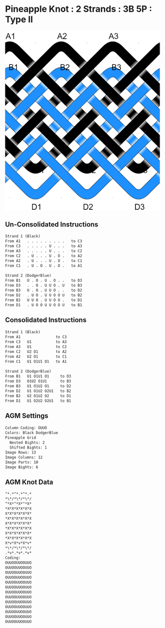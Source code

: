 # Pineapple Knot : 2 Strands : 3B 5P : Type II 

![](../assets/images/pk-cookbook/pk_2-strand_3b-5p_type-ii.png)


## Un-Consolidated Instructions

```
Strand 1 (Black)
From A1   . . . . . . . . .   to C3
From C3   . . . . . U . . .   to A3
From A3   . . . . . U . . .   to C2
From C2   . U . . . U . O .   to A2
From A2   . U . . . U . O .   to C1
From C1   . U . O . U . O .   to A1

Strand 2 (DodgerBlue)
From B1   U . O . U . O . .   to D3
From D3   . . O . U U O . U   to B3
From B3   U . O . U U O . .   to D2
From D2   . U O . U U O O U   to B2
From B2   U U O . U U O O .   to D1
From D1   . U O O U U O O U   to B1
```

## Consolidated Instructions

```
Strand 1 (Black)
From A1                to C3
From C3   U1           to A3
From A3   U1           to C2
From C2   U2 O1        to A2
From A2   U2 O1        to C1
From C1   U1 O1U1 O1   to A1

Strand 2 (DodgerBlue)
From B1   U1 O1U1 O1     to D3
From D3   O1U2 O1U1      to B3
From B3   U1 O1U2 O1     to D2
From D2   U1 O1U2 O2U1   to B2
From B2   U2 O1U2 O2     to D1
From D1   U1 O2U2 O2U1   to B1
```

## AGM Settings

```
Column Coding: OUUO
Colors: Black DodgerBlue
Pineapple Grid
  Nested Bights: 2
  Shifted Bights: 1
Image Rows: 13
Image Columns: 12
Image Parts: 10
Image Bights: 6
```

## AGM Knot Data

```
^*.*^*.*^*.*
*\*/*\*/*\*/
^*X*^*X*^*X*
*X*X*X*X*X*X
X*X*X*X*X*X*
*X*X*X*X*X*X
X*X*X*X*X*X*
*X*X*X*X*X*X
X*X*X*X*X*X*
*X*X*X*X*X*X
X*v*X*v*X*v*
*\*/*\*/*\*/
.*v*.*v*.*v*
Coding:
OUUOOUUOOUUO
OUUOOUUOOUUO
OUUOOUUOOUUO
OUUOOUUOOUUO
OUUOOUUOOUUO
OUUOOUUOOUUO
OUUOOUUOOUUO
OUUOOUUOOUUO
OUUOOUUOOUUO
OUUOOUUOOUUO
OUUOOUUOOUUO
OUUOOUUOOUUO
OUUOOUUOOUUO
```
